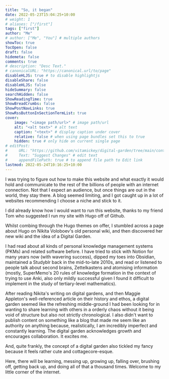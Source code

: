```yaml
---
title: "So, it began"
date: 2022-05-23T15:04:25+10:00
# weight: 1
# aliases: ["/first"]
tags: ["first"]
author: "Me"
# author: ["Me", "You"] # multiple authors
showToc: true
TocOpen: false
draft: false
hidemeta: false
comments: true
# description: "Desc Text."
# canonicalURL: "https://canonical.url/to/page"
disableHLJS: true # to disable highlightjs
disableShare: false
disableHLJS: false
hideSummary: false
searchHidden: false
ShowReadingTime: true
ShowBreadCrumbs: false
ShowPostNavLinks: true
ShowRssButtonInSectionTermList: true
cover:
    image: "<image path/url>" # image path/url
    alt: "<alt text>" # alt text
    caption: "<text>" # display caption under cover
    relative: false # when using page bundles set this to true
    hidden: true # only hide on current single page
# editPost:
#     URL: "https://github.com/vitamickey/digital-garden/tree/main/content"
#     Text: "Suggest Changes" # edit text
#     appendFilePath: true # to append file path to Edit link
lastmod: 2022-05-24T10:16:25+10:00
---
```


I was trying to figure out how to make this website and what exactly it would hold and communicate to the rest of the billions of people with an internet connection. Not that I expect an audience, but once things are out in the world, they stay there. A blog seemed limiting, and I got caught up in a lot of websites recommending I choose a niche and stick to it. 

I did already know how I would want to run this website, thanks to my friend Tom who suggested I run my site with Hugo off of Github. 

Whilst combing through the Hugo themes on offer, I stumbled across a page about Hugo on Nikita Voloboev's old personal wiki, and then discovered her new wiki and the idea of a Digital Garden. 

I had read about all kinds of personal knowledge management systems (PKMs) and related software before. I have tried to stick with Notion for many years now (with wavering success), dipped my toes into Obsidian, maintained a Studyblr back in the mid-to-late 2010s, and read or listened to people talk about second brains, Zettelkastens and atomising information (mostly, SuperMemo's 20 rules of knowledge formation in the context of trying to use Anki, also only mildly successful given I found it difficult to implement in the study of tertiary-level mathematics). 

After reading Nikita's writing on digital gardens, and then Maggie Appleton's well-referenced article on their history and ethos, a digital garden seemed like the refreshing middle-ground I had been looking for in wanting to share learning with others in a orderly chaos without it being void of structure but also not strictly chronological. I also didn't want to publish content on something like a blog that made me seem like an authority on anything because, realistically, I am incredibly imperfect and constantly learning. The digital garden acknowledges growth and encourages collaboration. It excites me. 

And, quite frankly, the concept of a digital garden also tickled my fancy because it feels rather cute and cottagecore-esque. 

Here, there will be learning, messing up, growing up, falling over, brushing off, getting back up, and doing all of that a thousand times. Welcome to my little corner of the internet. 